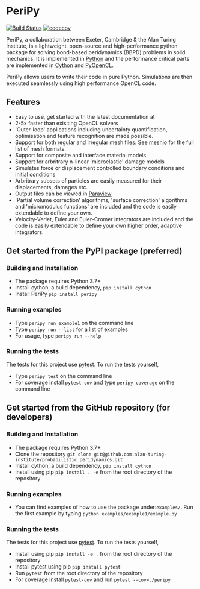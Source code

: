 PeriPy
======

[![Build Status](https://travis-ci.com/alan-turing-institute/PeriPy.svg?branch=master)](https://travis-ci.com/alan-turing-institute/PeriPy)
[![codecov](https://codecov.io/gh/alan-turing-institute/PeriPy/branch/master/graph/badge.svg)](https://codecov.io/gh/alan-turing-institute/PeriPy)

PeriPy, a collaboration between Exeter, Cambridge &amp; the Alan Turing Institute, is a lightweight, open-source and high-performance python package for solving bond-based peridynamics (BBPD) problems in solid mechanics. It is implemented in [Python](https://www.python.org/) and the performance critical parts are implemented in [Cython](https://cython.org/) and [PyOpenCL](https://documen.tician.de/pyopencl/).

PeriPy allows users to write their code in pure Python. Simulations are then executed seamlessly using high performance OpenCL code.

Features
--------
- Easy to use, get started with the latest documentation at
- 2-5x faster than exisiting OpenCL solvers
- 'Outer-loop' applications including uncertainty quantification, optimisation and feature recognition are made possible.
- Support for both regular and irregular mesh files. See [meshio](https://github.com/nschloe/meshio) for the full list of mesh formats.
- Support for composite and interface material models
- Support for arbritrary n-linear 'microelastic' damage models
- Simulates force or displacement controlled boundary conditions and initial conditions
- Arbritrary subsets of particles are easily measured for their displacements, damages etc.
- Output files can be viewed in [Paraview](https://www.paraview.org/)
- 'Partial volume correction' algorithms, 'surface correction' algorithms and 'micromodulus functions' are included and the code is easily extendable to define your own.
- Velocity-Verlet, Euler and Euler-Cromer integrators are included and the code is easily extendable to define your own higher order, adaptive integrators.


Get started from the PyPI package (preferred)
---------------------------------------------

### Building and Installation ###

- The package requires Python 3.7+
- Install cython, a build dependency, `pip install cython`
- Install PeriPy `pip install peripy`

### Running examples ###

- Type `peripy run example1` on the command line
- Type `peripy run --list` for a list of examples
- For usage, type `peripy run --help`

### Running the tests ###

The tests for this project use [pytest](https://pytest.org/en/latest/). To run
the tests yourself,

- Type `peripy test` on the command line
- For coverage install `pytest-cov` and type `peripy coverage` on the command line

Get started from the GitHub repository (for developers)
-------------------------------------------------------

### Building and Installation ###

- The package requires Python 3.7+
- Clone the repository `git clone
  git@github.com:alan-turing-institute/probabilistic_peridynamics.git`
- Install cython, a build dependency, `pip install cython`
- Install using pip `pip install . -e` from the root directory of the repository

### Running examples ###

- You can find examples of how to use the package under:`examples/`. Run the first example by typing `python examples/example1/example.py`

### Running the tests ###

The tests for this project use [pytest](https://pytest.org/en/latest/). To run
the tests yourself,

- Install using pip `pip install -e .` from the root directory of the repository
- Install pytest using pip `pip install pytest`
- Run `pytest` from the root directory of the repository
- For coverage install `pytest-cov` and run `pytest --cov=./peripy`
